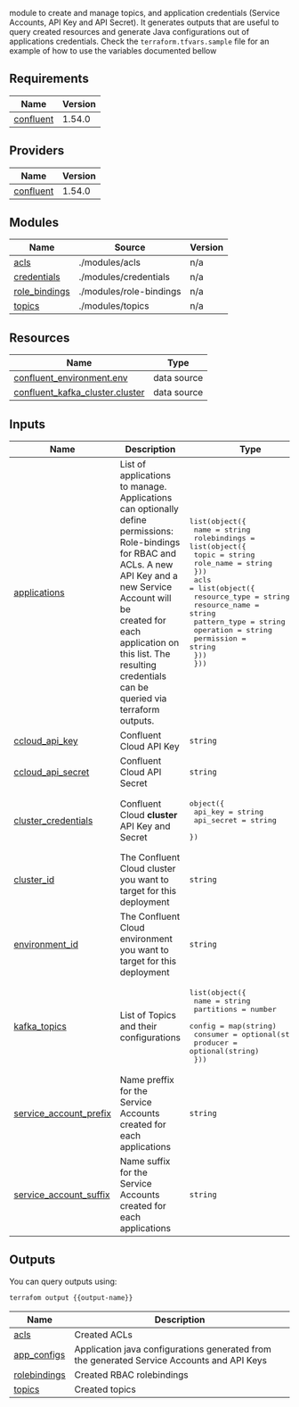 <!-- BEGIN_TF_DOCS -->

module to create and manage topics, and application credentials (Service Accounts, API Key
and API Secret). It generates outputs that are useful to query created resources and generate Java
configurations out of applications credentials. Check the `terraform.tfvars.sample` file for an
example of how to use the variables documented bellow
## Requirements

| Name | Version |
|------|---------|
| <a name="requirement_confluent"></a> [confluent](#requirement\_confluent) | 1.54.0 |

## Providers

| Name | Version |
|------|---------|
| <a name="provider_confluent"></a> [confluent](#provider\_confluent) | 1.54.0 |

## Modules

| Name | Source | Version |
|------|--------|---------|
| <a name="module_acls"></a> [acls](#module\_acls) | ./modules/acls | n/a |
| <a name="module_credentials"></a> [credentials](#module\_credentials) | ./modules/credentials | n/a |
| <a name="module_role_bindings"></a> [role\_bindings](#module\_role\_bindings) | ./modules/role-bindings | n/a |
| <a name="module_topics"></a> [topics](#module\_topics) | ./modules/topics | n/a |

## Resources

| Name | Type |
|------|------|
| [confluent_environment.env](https://registry.terraform.io/providers/confluentinc/confluent/1.54.0/docs/data-sources/environment) | data source |
| [confluent_kafka_cluster.cluster](https://registry.terraform.io/providers/confluentinc/confluent/1.54.0/docs/data-sources/kafka_cluster) | data source |

## Inputs

| Name | Description | Type | Default | Required |
|------|-------------|------|---------|:--------:|
| <a name="input_applications"></a> [applications](#input\_applications) | List of applications to manage. Applications can optionally define<br>permissions: Role-bindings for RBAC and ACLs. A new API Key and a new Service Account will be <br>created for each application on this list. The resulting credentials can be queried via terraform<br>outputs. | <pre>list(object({<br>    name = string<br>    rolebindings = list(object({<br>      topic     = string<br>      role_name = string<br>    }))<br>    acls = list(object({<br>      resource_type = string<br>      resource_name = string<br>      pattern_type  = string<br>      operation     = string<br>      permission   = string<br>    }))<br>  }))</pre> | n/a | yes |
| <a name="input_ccloud_api_key"></a> [ccloud\_api\_key](#input\_ccloud\_api\_key) | Confluent Cloud API Key | `string` | n/a | yes |
| <a name="input_ccloud_api_secret"></a> [ccloud\_api\_secret](#input\_ccloud\_api\_secret) | Confluent Cloud API Secret | `string` | n/a | yes |
| <a name="input_cluster_credentials"></a> [cluster\_credentials](#input\_cluster\_credentials) | Confluent Cloud **cluster** API Key and Secret | <pre>object({<br>    api_key    = string<br>    api_secret = string<br>  })</pre> | n/a | yes |
| <a name="input_cluster_id"></a> [cluster\_id](#input\_cluster\_id) | The Confluent Cloud cluster you want to target for this deployment | `string` | n/a | yes |
| <a name="input_environment_id"></a> [environment\_id](#input\_environment\_id) | The Confluent Cloud environment you want to target for this deployment | `string` | n/a | yes |
| <a name="input_kafka_topics"></a> [kafka\_topics](#input\_kafka\_topics) | List of Topics and their configurations | <pre>list(object({<br>    name       = string<br>    partitions = number<br>    config     = map(string)<br>    consumer   = optional(string)<br>    producer   = optional(string)<br>  }))</pre> | n/a | yes |
| <a name="input_service_account_prefix"></a> [service\_account\_prefix](#input\_service\_account\_prefix) | Name preffix for the Service Accounts created for each applications | `string` | `""` | no |
| <a name="input_service_account_suffix"></a> [service\_account\_suffix](#input\_service\_account\_suffix) | Name suffix for the Service Accounts created for each applications | `string` | `"-sa"` | no |

## Outputs

You can query outputs using:

```bash
terrafom output {{output-name}}
```

| Name | Description |
|------|-------------|
| <a name="output_acls"></a> [acls](#output\_acls) | Created ACLs |
| <a name="output_app_configs"></a> [app\_configs](#output\_app\_configs) | Application java configurations generated from the generated Service Accounts and API Keys |
| <a name="output_rolebindings"></a> [rolebindings](#output\_rolebindings) | Created RBAC rolebindings |
| <a name="output_topics"></a> [topics](#output\_topics) | Created topics |
<!-- END_TF_DOCS -->
